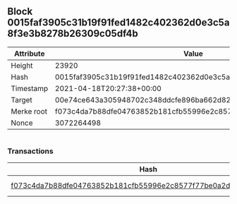 ## Block 0015faf3905c31b19f91fed1482c402362d0e3c5a8f3e3b8278b26309c05df4b

Attribute | Value
--- | ---
Height | 23920
Hash | 0015faf3905c31b19f91fed1482c402362d0e3c5a8f3e3b8278b26309c05df4b
Timestamp | 2021-04-18T20:27:38+00:00
Target | 00e74ce643a305948702c348ddcfe896ba662d82c1a228faf4ad12250f07334e
Merke root | f073c4da7b88dfe04763852b181cfb55996e2c8577f77be0a2ddd6faa8048465
Nonce | 3072264498

```

```

### Transactions

Hash | Amount
--- | ---
[f073c4da7b88dfe04763852b181cfb55996e2c8577f77be0a2ddd6faa8048465](f073c4da7b88dfe04763852b181cfb55996e2c8577f77be0a2ddd6faa8048465.md) | 10.00000000 SKEPTI 
